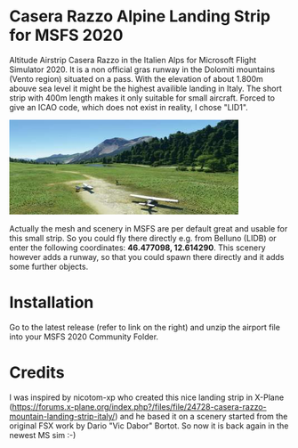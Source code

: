 # Casera Razzo Alpine Landing Strip for MSFS 2020
Altitude Airstrip Casera Razzo in the Italien Alps for Microsoft Flight Simulator 2020.
It is a non official gras runway in the Dolomiti mountains (Vento region) situated on a pass.  With the elevation of about 1.800m abouve sea level it might be the highest availible landing in Italy. The short strip with 400m length makes it only suitable for small aircraft.  Forced to give an ICAO code, which does not exist in reality, I chose "LID1".

![Thumbnail](/PackageDefinitions/schmax-caserarazzopackage/ContentInfo/Thumbnail.jpg)

Actually the mesh and scenery in MSFS are per default great and usable for this small strip. So you could fly there directly e.g. from Belluno (LIDB) or enter the following coordinates: **46.477098, 12.614290**. This scenery however adds a runway, so that you could spawn there directly and it adds some further objects.

# Installation
Go to the latest release (refer to link on the right) and unzip the airport file into your MSFS 2020 Community Folder. 

# Credits
I was inspired by nicotom-xp who created this nice landing strip in X-Plane (https://forums.x-plane.org/index.php?/files/file/24728-casera-razzo-mountain-landing-strip-italy/) and he based it on a scenery started from the original FSX work by Dario "Vic Dabor" Bortot. So now it is back again in the newest MS sim :-)


